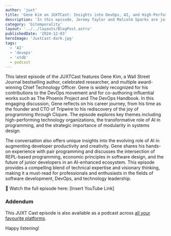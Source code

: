 ```yaml
---
author: 'juxt'
title: 'Gene Kim on JUXTCast: Insights into DevOps, AI, and High-Performance Technology Organizations'
description: 'In this episode, Jeremy Taylor and Malcolm Sparks are joined by Gene Kim to explore the evolution of technology through modularity, AI-driven programming, and the future of innovation.'
category: 'bitemporality'
layout: '../../layouts/BlogPost.astro'
publishedDate: '2024-12-03'
heroImage: 'JuxtCast-dark.jpg'
tags:
  - 'AI'
  - 'devops'
  - 'xtdb'
  - podcast
---
```


This latest episode of the JUXTCast features Gene Kim, a Wall Street Journal bestselling author, celebrated researcher, and multiple award-winning Chief Technology Officer. Gene is widely recognized for his contributions to the DevOps movement and for co-authoring influential works such as The Phoenix Project and The DevOps Handbook. In this engaging discussion, Gene reflects on his career journey, from his time as the founder and CTO of Tripwire to his rediscovery of the joy of programming through Clojure. The episode explores key themes including high-performing technology organizations, the transformative role of AI in programming, and the strategic importance of modularity in systems design.

The conversation also offers unique insights into the evolving role of AI in augmenting developer productivity and creativity. Gene shares his hands-on experience with pair programming and discusses the intersection of REPL-based programming, economic principles in software design, and the future of junior developers in an AI-enhanced ecosystem. This episode provides a compelling blend of technical expertise and visionary thinking, making it a must-read for professionals and enthusiasts in the fields of software development, DevOps, and technology leadership.

🎥 Watch the full episode here: [Insert YouTube Link]

### Addendum

This JUXT Cast episode is also available as a podcast across [all your favourite platforms](https://pnc.st/s/juxt-cast/736d5a29/juxt-cast-special-with-kent-beck).

Happy listening!
